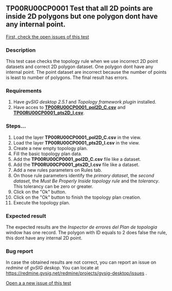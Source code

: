 ## TP00RU00CP0001 Test that all 2D points are inside 2D polygons but one polygon dont have any internal point.

[First, check the open issues of this test](https://redmine.gvsig.net/redmine/projects/gvsig-desktop/issues?utf8=%E2%9C%93&set_filter=1&f%5B%5D=status_id&op%5Bstatus_id%5D=o&f%5B%5D=subject&op%5Bsubject%5D=%7E&v%5Bsubject%5D%5B%5D=TP00RU00CP0001&f%5B%5D=&c%5B%5D=tracker&c%5B%5D=status&c%5B%5D=priority&c%5B%5D=subject&c%5B%5D=assigned_to&c%5B%5D=updated_on&group_by=)

### Description

This test case checks the topology rule when we use incorrect 2D point datasets and correct 2D polygon dataset. One polygon dont have any internal point. The point dataset are incorrect because the number of points is least to number of polygons. The final result has errors.

### Requirements

1. Have *gvSIG desktop 2.5.1* and *Topology framework plugin* installed.
2. Have acces to [**TP00RU00CP0001_pol2D_C.csv**](https://github.com/jolicar/TopologyRuleContainsPointPolygon/blob/master/testing/cases/TP00_TopologyRules/RU00_ContainsPoint/CP0001_2DptsI_2DpolC/TP00RU00CP0001_pol2D_C.csv) and [**TP00RU00CP0001_pts2D_I.csv**](https://github.com/jolicar/TopologyRuleContainsPointPolygon/blob/master/testing/cases/TP00_TopologyRules/RU00_ContainsPoint/CP0001_2DptsI_2DpolC/TP00RU00CP0001_pts2D_I.csv).
### Steps...

1. Load the layer **TP00RU00CP0001_pol2D_C.csv** in the view.
2. Load the layer **TP00RU00CP0001_pts2D_I.csv** in the view.
3. Create a new empty topology plan.
4. Fill the basic topology plan data.
5. Add the **TP00RU00CP0001_pol2D_C.csv** file like a dataset.
6. Add the **TP00RU00CP0001_pts2D_I.csv** file like a dataset.
7. Add a new rules parameters on Rules tab.
8. On those rule parameters identify the *primary dataset*, the *second dataset*, the *Must Be Properly Inside topology rule* and the *tolerancy*. This tolerancy can be zero or greater.
9. Click on the "Ok" button.
10. Click on the "Ok" button to finish the topology plan creation.
11. Execute the topology plan.

### Expected result

The expected results are the *Inspector de errores del Plan de topologia* window has one record. The polygon with ID equals to 2 does false the rule, this dont have any internal  2D point.


### Bug report


In case the obtained results are not correct, you can report an issue on *redmine* of *gvSIG deskop*. You can locate at
https://redmine.gvsig.net/redmine/projects/gvsig-desktop/issues .

[Open a a new issue of this test](https://redmine.gvsig.net/redmine/projects/gvsig-desktop/issues/new?issue[subject]=TP00RU00CP0001+Test+that+all+2D+points+are+inside+2D+polygons+but+one+polygon+dont+have+any+internal+point)